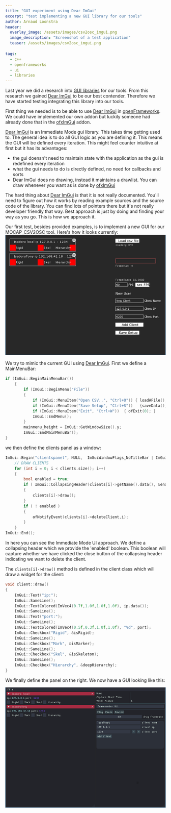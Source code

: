 ```yaml
---
title: "GUI experiment using Dear ImGui"
excerpt: "test implementing a new GUI library for our tools"
author: Arnaud Loonstra
header:
  overlay_image: /assets/images/csv2osc_imgui.png
  image_description: "Screenshot of a test application"
  teaser: /assets/images/csv2osc_imgui.png

tags: 
  - c++
  - openframeworks
  - ui
  - libraries
---
```


Last year we did a research into [GUI libraries](https://octo.hku.nl/octo/repository/getfile?id=J3pAKYfmdKE) for our tools. From this research we gained [Dear ImGui](https://github.com/ocornut/imgui/) to be our best contender. Therefore we have started testing integrating this library into our tools.

First thing we needed is to be able to use [Dear ImGui](https://github.com/ocornut/imgui/) in [openFrameworks](http://www.opeframeworks.cc). We could have implemented our own addon but luckily someone had already done that in the [ofxImGui](https://github.com/jvcleave/ofxImGui) addon.

[Dear ImGui](https://github.com/ocornut/imgui/) is an Immediate Mode gui library. This takes time getting used to. The general idea is to do all GUI logic as you are defining it. This means the GUI will be defined every iteration. This might feel counter intuitive at first but it has its advantages:

* the gui doensn't need to maintain state with the application as the gui is redefined every iteration
* what the gui needs to do is directly defined, no need for callbacks and sorts
* Dear ImGui does no drawing, instead it maintains a drawlist. You can draw whenever you want as is done by [ofxImGui](https://github.com/jvcleave/ofxImGui)

The hard thing about [Dear ImGui](https://github.com/ocornut/imgui/) is that it is not really documented. You'll need to figure out how it works by reading example sources and the source code of the library. You can find lots of pointers there but it's not really developer friendly that way. Best approach is just by doing and finding your way as you go. This is how we approach it.

Our first test,  besides provided examples, is to implement a new GUI for our MOCAP_CSV2OSC tool. Here's how it looks currently:
![Current GUI](../assets/images/csv2osc_gui.png)

We try to mimic the current GUI using [Dear ImGui](https://github.com/ocornut/imgui/). First we define a MainMenuBar:

```cpp
if (ImGui::BeginMainMenuBar())
    {
        if (ImGui::BeginMenu("File"))
        {
            if (ImGui::MenuItem("Open CSV..", "Ctrl+O")) { loadAFile(); }
            if (ImGui::MenuItem("Save Setup", "Ctrl+S"))   {saveData(); }
            if (ImGui::MenuItem("Exit", "Ctrl+W"))  { ofExit(0); }
            ImGui::EndMenu();
        }
        mainmenu_height = ImGui::GetWindowSize().y;
        ImGui::EndMainMenuBar();
}
```

we then define the clients panel as a window:

```cpp
ImGui::Begin("clientspanel", NULL,  ImGuiWindowFlags_NoTitleBar | ImGuiWindowFlags_NoMove | ImGuiWindowFlags_HorizontalScrollbar | ImGuiWindowFlags_NoBringToFrontOnFocus);
    // DRAW CLIENTS
    for (int i = 0; i < clients.size(); i++)
    {
        bool enabled = true;
        if ( ImGui::CollapsingHeader(clients[i]->getName().data(), &enabled, ImGuiTreeNodeFlags_DefaultOpen) )
        {
            clients[i]->draw();
        }
        if ( ! enabled )
        {
            ofNotifyEvent(clients[i]->deleteClient,i);
        }
    }
ImGui::End();
```
In here you can see the Immediate Mode UI approach. We define a collapsing header which we provide the 'enabled' boolean. This boolean will capture whether we have clicked the close button of the collapsing header indicating we want to delete the client.

The `clients[i]->draw()` method is defined in the client class which will draw a widget for the client:
```cpp
void client::draw()
{
    ImGui::Text("ip:");
    ImGui::SameLine();
    ImGui::TextColored(ImVec4(0.7f,1.0f,1.0f,1.0f), ip.data());
    ImGui::SameLine();
    ImGui::Text("port:");
    ImGui::SameLine();
    ImGui::TextColored(ImVec4(0.5f,0.3f,1.0f,1.0f), "%d", port);
    ImGui::Checkbox("Rigid", &isRigid);
    ImGui::SameLine();
    ImGui::Checkbox("Mark", &isMarker);
    ImGui::SameLine();
    ImGui::Checkbox("Skel", &isSkeleton);
    ImGui::SameLine();
    ImGui::Checkbox("Hierarchy", &deepHierarchy);
}
```

We finally define the panel on the right. We now have a GUI looking like this:

![New GUI using Dear Imgui](../assets/images/csv2osc_imgui.png)


